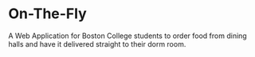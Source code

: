 # On-The-Fly
A Web Application for Boston College students to order food from dining halls and have it delivered straight to their dorm room.
